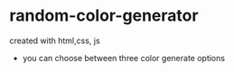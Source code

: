 # random-color-generator
created with html,css, js 

- you can choose between three color generate options